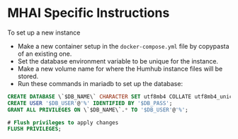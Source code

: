 # MHAI Specific Instructions

To set up a new instance
* Make a new container setup in the `docker-compose.yml` file by copypasta of an existing one. 
* Set the database environment variable to be unique for the instance. 
* Make a new volume name for where the Humhub instance files will be stored. 
* Run these commands in mariadb to set up the database:

```sql
CREATE DATABASE \`$DB_NAME\` CHARACTER SET utf8mb4 COLLATE utf8mb4_unicode_ci;
CREATE USER '$DB_USER'@'%' IDENTIFIED BY '$DB_PASS';
GRANT ALL PRIVILEGES ON \`$DB_NAME\`.* TO '$DB_USER'@'%';

# Flush privileges to apply changes
FLUSH PRIVILEGES;
``` 

